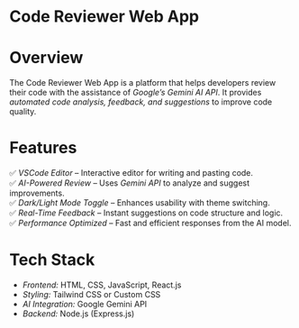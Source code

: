# Code Reviewer Web App  

# Overview  
The Code Reviewer Web App is a platform that helps developers review their code with the assistance of *Google’s Gemini AI API*. It provides *automated code analysis, feedback, and suggestions* to improve code quality.  



# Features  
✅ *VSCode Editor* – Interactive editor for writing and pasting code.  
✅ *AI-Powered Review* – Uses *Gemini API* to analyze and suggest improvements.  
✅ *Dark/Light Mode Toggle* – Enhances usability with theme switching.  
✅ *Real-Time Feedback* – Instant suggestions on code structure and logic.  
✅ *Performance Optimized* – Fast and efficient responses from the AI model.  


# Tech Stack  
- *Frontend:* HTML, CSS, JavaScript, React.js 
- *Styling:* Tailwind CSS or Custom CSS  
- *AI Integration:* Google Gemini API  
- *Backend:* Node.js (Express.js)    


